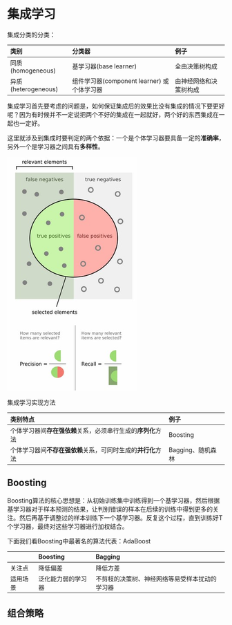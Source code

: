 # 集成学习

集成分类的分类：

| 类别 | 分类器 | 例子 |
| :--- | :--- | :--- |
| 同质\(homogeneous\) | 基学习器\(base learner\) | 全由决策树构成 |
| 异质\(heterogeneous\) | 组件学习器\(component learner\) 或个体学习器 | 由神经网络和决策树构成 |

集成学习首先要考虑的问题是，如何保证集成后的效果比没有集成的情况下要更好呢？因为有时候并不一定说把两个不好的集成在一起就好，两个好的东西集成在一起也一定好。

这里就涉及到集成时要判定的两个依据：一个是个体学习器要具备一定的**准确率**，另外一个是学习器之间具有**多样性**。

![](../.gitbook/assets/image%20%286%29.png)

集成学习实现方法

| 类别特点 | 例子 |
| :--- | :--- |
| 个体学习器间**存在强依赖**关系，必须串行生成的**序列化**方法 | Boosting |
| 个体学习器间**不存在强依赖**关系，可同时生成的**并行化**方法 | Bagging、随机森林 |

## Boosting

Boosting算法的核心思想是：从初始训练集中训练得到一个基学习器，然后根据基学习器对于样本预测的结果，让判别错误的样本在后续的训练中得到更多的关注。然后再基于调整过的样本训练下一个基学习器。反复这个过程，直到训练好T个学习器，最终对这些学习器进行加权结合。

下面我们看Boosting中最著名的算法代表：AdaBoost





|  | Boosting | Bagging |
| :--- | :--- | :--- |
| 关注点 | 降低偏差 | 降低方差 |
| 适用场景 | 泛化能力弱的学习器 | 不剪枝的决策树、神经网络等易受样本扰动的学习器 |





## 组合策略









































